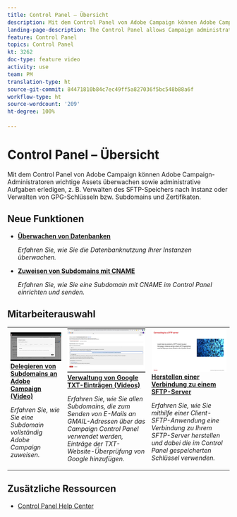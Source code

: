 ```yaml
---
title: Control Panel – Übersicht
description: Mit dem Control Panel von Adobe Campaign können Adobe Campaign-Administratoren wichtige Assets überwachen sowie administrative Aufgaben erledigen, z. B. Verwalten des SFTP-Speichers nach Instanz oder Verwalten von GPG-Schlüsseln bzw. Subdomains und Zertifikaten.
landing-page-description: The Control Panel allows Campaign administrators to monitor key assets and perform administrative tasks, such as managing SFTP storage, GPG keys, or subdomains and certificates.
feature: Control Panel
topics: Control Panel
kt: 3262
doc-type: feature video
activity: use
team: PM
translation-type: ht
source-git-commit: 84471810b84c7ec49ff5a827036f5bc548b88a6f
workflow-type: ht
source-wordcount: '209'
ht-degree: 100%

---
```


# Control Panel – Übersicht

Mit dem Control Panel von Adobe Campaign können Adobe Campaign-Administratoren wichtige Assets überwachen sowie administrative Aufgaben erledigen, z. B. Verwalten des SFTP-Speichers nach Instanz oder Verwalten von GPG-Schlüsseln bzw. Subdomains und Zertifikaten.

## Neue Funktionen

* **[Überwachen von Datenbanken](/help/control-panel-tutorials/performance-monitoring/monitoring-databases.md)**

   *Erfahren Sie, wie Sie die Datenbanknutzung Ihrer Instanzen überwachen.*

* **[Zuweisen von Subdomains mit CNAME](/help/control-panel-tutorials/subdomains-and-certificates/delegating-subdomains-using-cname.md)**

   *Erfahren Sie, wie Sie eine Subdomain mit CNAME im Control Panel einrichten und senden.*

## Mitarbeiterauswahl

<table>
<tr>
  <td>
    <a href="./subdomains-and-certificates/subdomain-delegation.md"> 
      <img alt="Delegieren von Subdomains an Adobe Campaign (Video)" src="./assets/31390.jpg"/>
    </a>
    <div>
      <a href="./subdomains-and-certificates/subdomain-delegation.md">
    <strong>Delegieren von Subdomains an Adobe Campaign (Video)</strong>
    </a>
    </div>
    <p>
    <em>Erfahren Sie, wie Sie eine Subdomain vollständig Adobe Campaign zuweisen.</em>
    <p>
  </td>
   <td>
    <a href="./subdomains-and-certificates/google-txt-record-management.md">
      <img alt="Verwaltung von Google TXT-Einträgen (Videos)" src="./assets/32369.jpg" />
    </a>
    <div>
    <a href="./subdomains-and-certificates/google-txt-record-management.md">
    <strong>Verwaltung von Google TXT-Einträgen (Videos)</strong>
    </a>
    </div>
    <p>
    <em> Erfahren Sie, wie Sie allen Subdomains, die zum Senden von E-Mails an GMAIL-Adressen über das Campaign Control Panel verwendet werden, Einträge der TXT-Website-Überprüfung von Google hinzufügen.</em>
    <p>
  </td>
  <td>
    <a href="./sftp-management/connect-to-sftp-server.md">
      <img alt="Herstellen einer Verbindung zu einem SFTP-Server" src="./assets/27263.jpg" />
    </a>
    <div>
      <a href="./sftp-management/connect-to-sftp-server.md">
    <strong>Herstellen einer Verbindung zu einem SFTP-Server</strong>
    </a>
    </div>
    <p>
    <em>Erfahren Sie, wie Sie mithilfe einer Client-SFTP-Anwendung eine Verbindung zu Ihrem SFTP-Server herstellen und dabei die im Control Panel gespeicherten Schlüssel verwenden. </em>
    <p>
  </td>
</tr>
</table>

## Zusätzliche Ressourcen

* [Control Panel Help Center](https://docs.adobe.com/content/help/de-DE/control-panel/using/control-panel-home.html)
